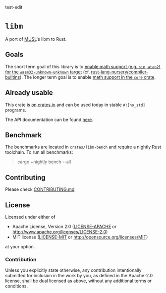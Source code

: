 test-edit

# `libm`

A port of [MUSL]'s libm to Rust.

[MUSL]: https://www.musl-libc.org/

## Goals

The short term goal of this library is to [enable math support (e.g. `sin`, `atan2`) for the
`wasm32-unknown-unknown` target][wasm] (cf. [rust-lang-nursery/compiler-builtins][pr]). The longer
term goal is to enable [math support in the `core` crate][core].

[wasm]: https://github.com/rust-lang-nursery/libm/milestone/1
[pr]: https://github.com/rust-lang-nursery/compiler-builtins/pull/248
[core]: https://github.com/rust-lang-nursery/libm/milestone/2

## Already usable

This crate is [on crates.io] and can be used today in stable `#![no_std]` programs.

The API documentation can be found [here](https://docs.rs/libm).

[on crates.io]: https://crates.io/crates/libm

## Benchmark
[benchmark]: #benchmark

The benchmarks are located in `crates/libm-bench` and require a nightly Rust toolchain.
To run all benchmarks:

> cargo +nightly bench --all

## Contributing

Please check [CONTRIBUTING.md](CONTRIBUTING.md)

## License

Licensed under either of

- Apache License, Version 2.0 ([LICENSE-APACHE](LICENSE-APACHE) or
  http://www.apache.org/licenses/LICENSE-2.0)
- MIT license ([LICENSE-MIT](LICENSE-MIT) or http://opensource.org/licenses/MIT)

at your option.

### Contribution

Unless you explicitly state otherwise, any contribution intentionally submitted for inclusion in the
work by you, as defined in the Apache-2.0 license, shall be dual licensed as above, without any
additional terms or conditions.
